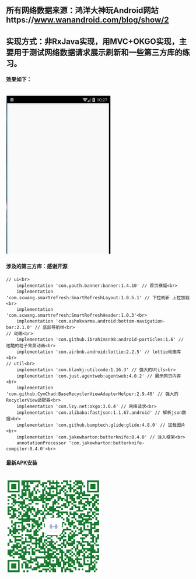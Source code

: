 所有网络数据来源：鸿洋大神玩Android网站https://www.wanandroid.com/blog/show/2
-------
实现方式：非RxJava实现，用MVC+OKGO实现，主要用于测试网络数据请求展示刷新和一些第三方库的练习。
-------
#### 效果如下：<br><br>
![img](https://github.com/shenbuqingyun/coolwanandroid/blob/master/GIF.gif)<br>  
#### 涉及的第三方库：感谢开源<br>
    // ui<br>
        implementation 'com.youth.banner:banner:1.4.10' // 首页横幅<br>
        implementation 'com.scwang.smartrefresh:SmartRefreshLayout:1.0.5.1' // 下拉刷新 上拉加载<br>
        implementation 'com.scwang.smartrefresh:SmartRefreshHeader:1.0.3'<br>
        implementation 'com.ashokvarma.android:bottom-navigation-bar:2.1.0' // 底部导航栏<br>
    // 动画<br>
        implementation 'com.github.ibrahimsn98:android-particles:1.6' // 炫酷的粒子背景动画<br>
        implementation 'com.airbnb.android:lottie:2.2.5' // lottie动画库<br>
    // util<br>
        implementation 'com.blankj:utilcode:1.16.3' // 强大的Utils<br>
        implementation 'com.just.agentweb:agentweb:4.0.2' // 展示网页内容<br>
        implementation 'com.github.CymChad:BaseRecyclerViewAdapterHelper:2.9.40' // 强大的RecyclerView适配器<br>
        implementation 'com.lzy.net:okgo:3.0.4' // 网络请求<br>
        implementation 'com.alibaba:fastjson:1.1.67.android' // 解析json数据<br>
        implementation 'com.github.bumptech.glide:glide:4.8.0' // 加载图片<br>
        implementation 'com.jakewharton:butterknife:8.4.0' // 注入框架<br>
        annotationProcessor 'com.jakewharton:butterknife-compiler:8.4.0'<br>
#### 最新APK安装<br><br>
![img](https://github.com/shenbuqingyun/coolwanandroid/blob/master/cool.png)<br>  
